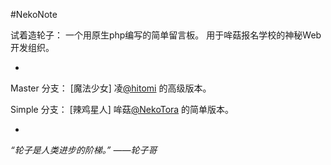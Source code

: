   
#NekoNote  
    
试着造轮子：
一个用原生php编写的简单留言板。
用于哞菇报名学校的神秘Web开发组织。
  
  
  -  
  
Master 分支： [魔法少女] 凌[@hitomi](https://github.com/hitomi) 的高级版本。

Simple 分支： [辣鸡星人] 哞菇[@NekoTora](https://github.com/NekoTora) 的简单版本。
  
  - 
  
  
*“轮子是人类进步的阶梯。”  ——轮子哥*
